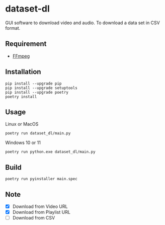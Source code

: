 # dataset-dl

GUI software to download video and audio.
To download a data set in CSV format.


## Requirement

* [FFmpeg](https://ffmpeg.org/)


## Installation

```
pip install --upgrade pip
pip install --upgrade setuptools
pip install --upgrade poetry
poetry install
```


## Usage

Linux or MacOS    
```
poetry run dataset_dl/main.py
```

Windows 10 or 11
```
poetry run python.exe dataset_dl/main.py
```


## Build

```
poetry run pyinstaller main.spec
```


## Note

- [x] Download from Video URL
- [x] Download from Playlist URL
- [ ] Download from CSV